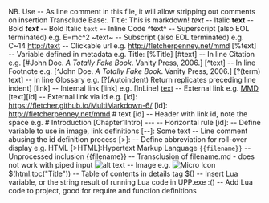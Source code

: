 NB. Use -- As line comment in this file, it will allow stripping out comments on insertion
Transclude Base:.
Title: This is markdown!
*text*  -- Italic
**text** -- Bold
***text*** -- Bold Italic
`text` -- Inline Code
^text^ -- Superscript (also EOL terminated) e.g. E=mc^2
~text~ -- Subscript (also EOL terminated) e.g. C~14
<http://text> -- Clickable url e.g. <http://fletcherpenney.net/mmd>
[%text] -- Variable defined in metadata e.g. Title: [%Title]
[#text] -- In line Citation e.g. [#John Doe. *A Totally Fake Book*.  Vanity Press, 2006.]
[^text] -- In line Footnote e.g. [^John Doe. *A Totally Fake Book*.  Vanity Press, 2006.]
[?(term) text]  -- In line Glossary e.g. [?(Autoindent) Return replicates preceding line indent]
[link] -- Internal link [link] e.g. [InLine]
[text](url) -- External link e.g. [MMD](https://fletcher.github.io/MultiMarkdown-6/)
[text][id] -- External link via id e.g. [id]: https://fletcher.github.io/MultiMarkdown-6/
[id]: http://fletcherpenney.net/mmd
\# text \[id\] -- Header with link id, note the space e.g. # Introduction [Chapter1Intro]
--- -- Horizontal rule
[id]: -- Define variable to use in image, link definitions
[--]: Some text -- Line comment abusing the id definition process
[>]: -- Define abbreviation for roll-over display e.g. HTML 
[>HTML]:Hypertext Markup Language
```{{filename}}``` -- Unprocessed inclusion
{{filename}}    -- Transclusion of filename.md - does not work with piped input
![alt text](\path "title") -- Image e.g. ![Micro Icon](micro.jpg "Some rollover text")
$(html.toc("Title")) -- Table of contents in details tag
$()  -- Insert Lua variable, or the string result of running Lua code in UPP.exe
:()  -- Add Lua code to project, good for require and function definitions